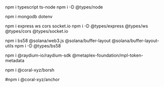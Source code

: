 

npm i typescript ts-node
npm i -D @types/node

npm i mongodb dotenv

npm i express ws cors socket.io
npm i -D @types/express @types/ws @types/cors @types/socket.io

npm i bs58 @solana/web3.js @solana/buffer-layout @solana/buffer-layout-utils
npm i -D @types/bs58 


npm i @raydium-io/raydium-sdk @metaplex-foundation/mpl-token-metadata

npm i @coral-xyz/borsh

#npm i @coral-xyz/anchor

